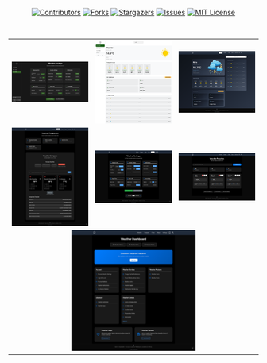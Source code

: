 <a id="readme-top"></a>

<div align="center">

[![Contributors][contributors-shield]][contributors-url]
[![Forks][forks-shield]][forks-url]
[![Stargazers][stars-shield]][stars-url]
[![Issues][issues-shield]][issues-url]
[![MIT License][license-shield]][license-url]

</div>

<!-- Badges Shields -->
[contributors-shield]: https://custom-icon-badges.demolab.com/github/contributors/GylanSalih/Weather-App?color=FF0000&logo=group&label=Contributors&logoColor=white&style=for-the-badge&labelColor=000000
[forks-shield]: https://custom-icon-badges.demolab.com/github/forks/GylanSalih/Weather-App?color=FF0000&logo=repo-forked&label=Forks&logoColor=white&style=for-the-badge&labelColor=000000
[stars-shield]: https://custom-icon-badges.demolab.com/github/stars/GylanSalih/Weather-App?color=FF0000&label=Stars&style=for-the-badge&logo=star&logoColor=white&labelColor=000000
[issues-shield]: https://custom-icon-badges.demolab.com/github/issues/GylanSalih/Weather-App?color=FF0000&logo=issue-opened&label=Issues&logoColor=white&labelColor=000000&style=for-the-badge
[license-shield]: https://custom-icon-badges.demolab.com/github/license/GylanSalih/Weather-App?color=FF0000&logo=law&label=License&logoColor=white&style=for-the-badge&labelColor=000000

<!-- Badges Links -->
[contributors-url]: https://github.com/GylanSalih/Weather-App/graphs/contributors
[forks-url]: https://github.com/GylanSalih/Weather-App/network/members
[stars-url]: https://github.com/GylanSalih/Weather-App/stargazers
[issues-url]: https://github.com/GylanSalih/Weather-App/issues
[license-url]: https://github.com/GylanSalih/Weather-App/blob/main/LICENSE
<!-- PROJECT SHOWCASE -->
<br />
<table align="center">
  <tr>
    <td align="center">
      <a href="https://github.com/GylanSalih/Weather-App">
        <img src="https://github.com/GylanSalih/Weather-App/blob/main/public/assets/img/showcase/settings.png" alt="Settings" width="250">
      </a>
    </td>
    <td align="center">
      <a href="https://github.com/GylanSalih/Weather-App">
        <img src="https://github.com/GylanSalih/Weather-App/blob/main/public/assets/img/showcase/home.png" alt="Home" width="250">
      </a>
    </td>
    <td align="center">
      <a href="https://github.com/GylanSalih/Weather-App">
        <img src="docs/images/showcase1.png" alt="Showcase 1" width="250">
      </a>
    </td>
  </tr>
  <tr>
    <td align="center">
      <a href="https://github.com/GylanSalih/Weather-App">
        <img src="docs/images/showcase2.png" alt="Showcase 2" width="250">
      </a>
    </td>
    <td align="center">
      <a href="https://github.com/GylanSalih/Weather-App">
        <img src="docs/images/showcase3.png" alt="Showcase 3" width="250">
      </a>
    </td>
    <td align="center">
      <a href="https://github.com/GylanSalih/Weather-App">
        <img src="docs/images/showcase4.png" alt="Showcase 4" width="250">
      </a>
    </td>
  </tr>
  <tr>
    <td colspan="3" align="center">
      <a href="https://github.com/GylanSalih/Weather-App">
        <img src="docs/images/showcase5.png" alt="Showcase 5" width="250">
      </a>
    </td>
  </tr>
</table>
<br />
